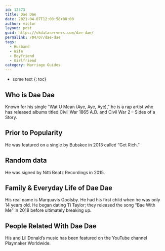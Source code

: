 ```yaml
---
id: 12573
title: Dae Dae
date: 2021-04-07T12:00:58+00:00
author: victor
layout: post
guid: https://ukdataservers.com/dae-dae/
permalink: /04/07/dae-dae
tags:
  - Husband
  - Wife
  - Boyfriend
  - Girlfriend
category: Marriage Guides
---
```


* some text
{: toc}


## Who is Dae Dae



Known for his single &#8220;Wat U Mean (Aye, Aye, Aye),&#8221; he is a rap artist who has released albums titled Civil War 1865 A.D. and Civil War 2 &#8211; Sides of a Story.

                
                
                
## Prior to Popularity



He was featured on a single by Bubskee in 2013 called &#8220;Get Rich.&#8221;

                
                
                
## Random data



He was signed by Nitti Beatz Recordings in 2015.

                
                
                
## Family & Everyday Life of Dae Dae



His real name is Marquavis Goolsby. He had his first child when he was only 14 years old. He began dating Ti Taylor; they released the song &#8220;Bae With Me&#8221; in 2018 before ultimately breaking up.

                
                
                
## People Related With Dae Dae



His and Lil Donald&#8217;s music has been featured on the YouTube channel Playmaker Worldwide.

                
              
            
          
          
          
